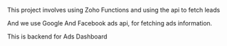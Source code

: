 This project involves using Zoho Functions and using the api to fetch leads 

And we use Google And Facebook ads api, for fetching ads information.

This is backend for Ads Dashboard 
